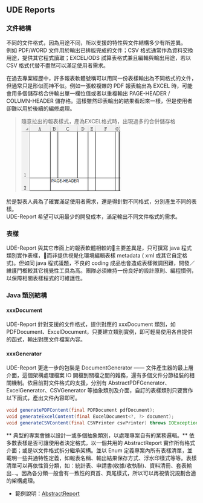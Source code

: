 ## UDE Reports

### 文件結構

不同的文件格式，因為用途不同，所以支援的特性與文件結構多少有所差異。  
例如 PDF/WORD 文件用於輸出已排版完成的文件；CSV 格式通常作為資料交換用途，提供其它程式讀取；EXCEL/ODS 試算表格式兼且編輯與輸出用途，若以 CSV 格式代替不盡然可以滿足使用者需求。

在過去專案經歷中，許多報表軟體號稱可以用同一份表樣輸出為不同格式的文件，但通常只是形似而神不似。例如一張較複雜的 PDF 報表輸出為 EXCEL 時，可能會用多個儲存格合併輸出單一欄位值或者以重複輸出 PAGE-HEADER / COLUMN-HEADER 儲存格。這樣雖然印表輸出的結果看起來一樣，但是使用者卻難以用於後續的編修處理。

> 隨意拉出的報表樣式，產為EXCEL格式時，出現過多的合併儲存格  
> ![](/assets/ch-01-01-excel.png)

於是製表人員為了確實滿足使用者需求，還是得針對不同格式，分別產生不同的表樣。  
UDE-Report 希望可以用最少的開發成本，滿足輸出不同文件格式的需求。

### 表樣

UDE-Report 與其它市面上的報表軟體相較的主要差異是，只可撰寫 java 程式類別實作表樣，而非提供視覺化環境編輯表樣 metadata \( xml 或其它自定格式\)。但如同 java 程式議題，不良的 coding 成品也會造成表樣微調困難，開發／維護門檻較其它視覺性工具為高。團隊必須維持一份良好的設計原則、編程慣例，以保障相關表樣程式的可維護性。

### Java 類別結構

#### xxxDocument

UDE-Report 針對支援的文件格式，提供對應的 xxxDocument 類別，如PDFDocument、ExcelDocument，只要建立類別實例，即可輕易使用各自提供的函式，輸出對應文件檔案內容。

#### xxxGenerator 

UDE-Report 更進一步的包裝是 DocumentGenerator —— 文件產生器的最上層介面，這個架構處理檔案 IO 開檔到關檔之間的雜務，還有多個文件分節組裝的相關機制。依目前對文件格式的支援，分別有 AbstractPDFGenerator、ExcelGenerator、CSVGenerator 等抽象類別及介面，自訂的表樣類別只要實作以下函式，產出文件內容即可。

```java
void generatePDFContent(final PDFDocument pdfDocument);
void generateExcelContent(final ExcelDocument<?, ?> document);
void generateCSVContent(final CSVPrinter csvPrinter) throws IOException;
```

** 典型的專案會據以設計一或多個抽象類別，以處理專案自有的業務邏輯。**
依多數表樣是否可讓使用者決定格式，以一個共用的 AbstractReport 實作所有格式介面；或是以文件格式拆分繼承架構。並以 Enum 定義專案內所有表樣清單，並載明一些共通特性定義，如報表名稱、輸出結果保存方式、浮水印樣式等等。表樣清單可以再依性質分類，如：統計表、申請書\(收據/收執聯\)、資料清冊、套表輸出…。因為各分類一般會有一致性的頁首、頁尾樣式，所以可以再視情況規劃合適的架構處理。

* 範例說明：[AbstractReport](AbstractReport.md)


